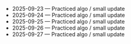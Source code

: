 - 2025-09-23 — Practiced algo / small update
- 2025-09-24 — Practiced algo / small update
- 2025-09-25 — Practiced algo / small update
- 2025-09-26 — Practiced algo / small update
- 2025-09-27 — Practiced algo / small update
